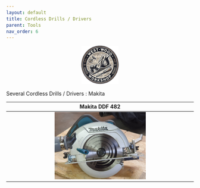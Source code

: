 ```yaml
---
layout: default
title: Cordless Drills / Drivers
parent: Tools
nav_order: 6
---
```


<p align="center"> <img src="../media/www_logo.png" width="20%" height="20%"/> </p>

Several Cordless Drills / Drivers : Makita


|                                                             Makita DDF 482                                                              |
|:---------------------------------------------------------------------------------------------------------------------------------------:|
| [<img alt="image" height="25%" src="/media/Makita.jpg" width="50%"/>](https://garlatti.github.io/media/Makita.jpg) | 